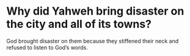 # Why did Yahweh bring disaster on the city and all of its towns?

God brought disaster on them because they stiffened their neck and refused to listen to God’s words.
